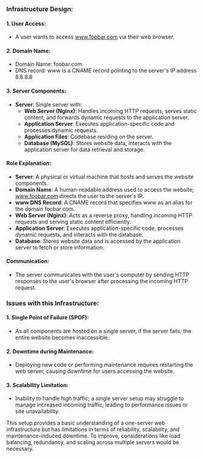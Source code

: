 ### Infrastructure Design:

#### 1. User Access:
- A user wants to access www.foobar.com via their web browser.

#### 2. Domain Name:
- Domain Name: foobar.com
- DNS record: www is a CNAME record pointing to the server's IP address 8.8.8.8

#### 3. Server Components:
- **Server**: Single server with:
  - **Web Server (Nginx)**: Handles incoming HTTP requests, serves static content, and forwards dynamic requests to the application server.
  - **Application Server**: Executes application-specific code and processes dynamic requests.
  - **Application Files**: Codebase residing on the server.
  - **Database (MySQL)**: Stores website data, interacts with the application server for data retrieval and storage.

#### Role Explanation:
- **Server**: A physical or virtual machine that hosts and serves the website components.
- **Domain Name**: A human-readable address used to access the website; www.foobar.com directs the user to the server's IP.
- **www DNS Record**: A CNAME record that specifies www as an alias for the domain foobar.com.
- **Web Server (Nginx)**: Acts as a reverse proxy, handling incoming HTTP requests and serving static content efficiently.
- **Application Server**: Executes application-specific code, processes dynamic requests, and interacts with the database.
- **Database**: Stores website data and is accessed by the application server to fetch or store information.

#### Communication:
- The server communicates with the user's computer by sending HTTP responses to the user's browser after processing the incoming HTTP request.

### Issues with this Infrastructure:

#### 1. Single Point of Failure (SPOF):
- As all components are hosted on a single server, if the server fails, the entire website becomes inaccessible.

#### 2. Downtime during Maintenance:
- Deploying new code or performing maintenance requires restarting the web server, causing downtime for users accessing the website.

#### 3. Scalability Limitation:
- Inability to handle high traffic; a single server setup may struggle to manage increased incoming traffic, leading to performance issues or site unavailability.

This setup provides a basic understanding of a one-server web infrastructure but has limitations in terms of reliability, scalability, and maintenance-induced downtime. To improve, considerations like load balancing, redundancy, and scaling across multiple servers would be necessary.

